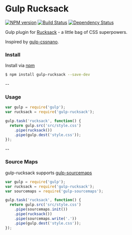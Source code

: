# Gulp Rucksack
[![NPM version][npm-image]][npm-url] [![Build Status][travis-image]][travis-url] [![Dependency Status][daviddm-image]][daviddm-url]

Gulp plugin for [Rucksack][rucksack] - a little bag of CSS superpowers.

Inspired by [gulp-cssnano][cssnano].

### Install

Install via [npm][npm-url]

```sh
$ npm install gulp-rucksack --save-dev
```

--

### Usage

```js
var gulp = require('gulp');
var rucksack = require('gulp-rucksack');

gulp.task('rucksack', function() {
  return gulp.src('src/style.css')
    .pipe(rucksack())
    .pipe(gulp.dest('style.css'));
});
```
--

### Source Maps

gulp-rucksack supports [gulp-sourcemaps][gulp-sourcemaps]

```js
var gulp = require('gulp');
var rucksack = require('gulp-rucksack');
var sourcemaps = require('gulp-sourcemaps');

gulp.task('rucksack', function() {
  return gulp.src('src/style.css')
    .pipe(sourcemaps.init())
    .pipe(rucksack())
    .pipe(sourcemaps.write('.'))
    .pipe(gulp.dest('style.css'));
});
```

[npm-image]: https://badge.fury.io/js/gulp-rucksack.svg
[npm-url]: https://npmjs.org/package/gulp-rucksack
[travis-image]: https://travis-ci.org/simplaio/gulp-rucksack.svg?branch=master
[travis-url]: https://travis-ci.org/simplaio/gulp-rucksack
[daviddm-image]: https://david-dm.org/simplaio/gulp-rucksack.svg?theme=shields.io
[daviddm-url]: https://david-dm.org/simplaio/gulp-rucksack
[rucksack]: https://github.com/simplaio/rucksack
[gulp]:    https://github.com/gulpjs/gulp
[gulp-sourcemaps]: https://www.npmjs.com/package/gulp-sourcemaps
[cssnano]: https://github.com/ben-eb/gulp-cssnano
